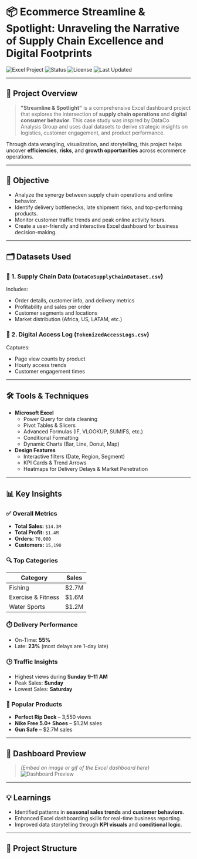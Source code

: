 # 📦 Ecommerce Streamline & Spotlight: Unraveling the Narrative of Supply Chain Excellence and Digital Footprints

![Excel Project](https://img.shields.io/badge/Excel-Dashboard-blue?style=flat-square&logo=microsoft-excel)
![Status](https://img.shields.io/badge/Status-Completed-brightgreen?style=flat-square)
![License](https://img.shields.io/badge/License-MIT-blue?style=flat-square)
![Last Updated](https://img.shields.io/badge/Last_Updated-April_2025-orange?style=flat-square)

---

## 📘 Project Overview

> **"Streamline & Spotlight"** is a comprehensive Excel dashboard project that explores the intersection of **supply chain operations** and **digital consumer behavior**. This case study was inspired by DataCo Analysis Group and uses dual datasets to derive strategic insights on logistics, customer engagement, and product performance.

Through data wrangling, visualization, and storytelling, this project helps uncover **efficiencies**, **risks**, and **growth opportunities** across ecommerce operations.

---

## 🎯 Objective

- Analyze the synergy between supply chain operations and online behavior.
- Identify delivery bottlenecks, late shipment risks, and top-performing products.
- Monitor customer traffic trends and peak online activity hours.
- Create a user-friendly and interactive Excel dashboard for business decision-making.

---

## 🗂️ Datasets Used

### 🔹 1. Supply Chain Data (`DataCoSupplyChainDataset.csv`)
Includes:
- Order details, customer info, and delivery metrics
- Profitability and sales per order
- Customer segments and locations
- Market distribution (Africa, US, LATAM, etc.)

### 🔹 2. Digital Access Log (`TokenizedAccessLogs.csv`)
Captures:
- Page view counts by product
- Hourly access trends
- Customer engagement times

---

## 🛠️ Tools & Techniques

- **Microsoft Excel**
  - Power Query for data cleaning
  - Pivot Tables & Slicers
  - Advanced Formulas (IF, VLOOKUP, SUMIFS, etc.)
  - Conditional Formatting
  - Dynamic Charts (Bar, Line, Donut, Map)
- **Design Features**
  - Interactive filters (Date, Region, Segment)
  - KPI Cards & Trend Arrows
  - Heatmaps for Delivery Delays & Market Penetration

---

## 📊 Key Insights

### ✅ Overall Metrics
- **Total Sales:** `$14.3M`
- **Total Profit:** `$1.4M`
- **Orders:** `70,000`
- **Customers:** `15,190`

### 🔍 Top Categories
| Category              | Sales     |
|-----------------------|-----------|
| Fishing               | $2.7M     |
| Exercise & Fitness    | $1.6M     |
| Water Sports          | $1.2M     |

### ⏱️ Delivery Performance
- On-Time: **55%**
- Late: **23%** (most delays are 1-day late)

### 🕒 Traffic Insights
- Highest views during **Sunday 9–11 AM**
- Peak Sales: **Sunday**
- Lowest Sales: **Saturday**

### 👟 Popular Products
- **Perfect Rip Deck** – 3,550 views
- **Nike Free 5.0+ Shoes** – $1.2M sales
- **Gun Safe** – $2.7M sales

---

## 📌 Dashboard Preview

> *(Embed an image or gif of the Excel dashboard here)*  
![Dashboard Preview](https://github.com/yourusername/your-repo-name/blob/main/assets/dashboard-preview.png)

---

## 💡 Learnings

- Identified patterns in **seasonal sales trends** and **customer behaviors**.
- Enhanced Excel dashboarding skills for real-time business reporting.
- Improved data storytelling through **KPI visuals** and **conditional logic**.

---

## 📁 Project Structure

